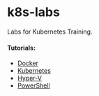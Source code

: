 # k8s-labs
Labs for Kubernetes Training.

#### Tutorials:
* [Docker](Docker/README.md)
* [Kubernetes](Kubernetes/README.md)
* [Hyper-V](Hyper-V/README.md)
* [PowerShell](Hyper-V/PowerShell/README.md)
